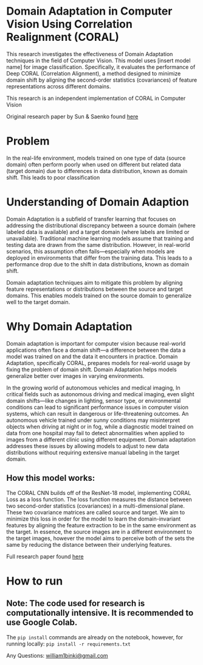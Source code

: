 # Domain Adaptation in Computer Vision Using Correlation Realignment (CORAL)

This research investigates the effectiveness of Domain Adaptation techniques in the field of Computer Vision. This model uses [insert model name] for image classification. Specifically, it evaluates the performance of Deep CORAL (Correlation Alignment), a method designed to minimize domain shift by aligning the second-order statistics (covariances) of feature representations across different domains.

This research is an independent implementation of CORAL in Computer Vision

Original research paper by Sun & Saenko found [here](https://arxiv.org/pdf/1607.01719)

# Problem

In the real-life environment, models trained on one type of data (source domain) often perform poorly when used on different but related data (target domain) due to differences in data distribution, known as domain shift. This leads to poor classification

# Understanding of Domain Adaption

Domain Adaptation is a subfield of transfer learning that focuses on addressing the distributional discrepancy between a source domain (where labeled data is available) and a target domain (where labels are limited or unavailable). Traditional machine learning models assume that training and testing data are drawn from the same distribution. However, in real-world scenarios, this assumption often fails—especially when models are deployed in environments that differ from the training data. This leads to a performance drop due to the shift in data distributions, known as domain shift.

Domain adaptation techniques aim to mitigate this problem by aligning feature representations or distributions between the source and target domains. This enables models trained on the source domain to generalize well to the target domain.

# Why Domain Adaptation
Domain adaptation is important for computer vision because real-world applications often face a domain shift—a difference between the data a model was trained on and the data it encounters in practice. Domain Adaptation, specifically CORAL, prepares models for real-world usage by fixing the problem of domain shift. Domain Adaptation helps models generalize better over images in varying environments.

In the growing world of autonomous vehicles and medical imaging, In critical fields such as autonomous driving and medical imaging, even slight domain shifts—like changes in lighting, sensor type, or environmental conditions can lead to significant performance issues in computer vision systems, which can result in dangerous or life-threatening outcomes. An autonomous vehicle trained under sunny conditions may misinterpret objects when driving at night or in fog, while a diagnostic model trained on data from one hospital may fail to detect abnormalities when applied to images from a different clinic using different equipment. Domain adaptation addresses these issues by allowing models to adjust to new data distributions without requiring extensive manual labeling in the target domain.

## How this model works:

The CORAL CNN builds off of the ResNet-18 model, implementing CORAL Loss as a loss function. The loss function measures the distance between two second-order statistics (covariances) in a multi-dimensional plane. These two covariance matrices are called source and target. We aim to minimize this loss in order for the model to learn the domain-invariant features by aligning the feature extraction to be in the same environment as the target. In essence, the source images are in a different environment to the target images, however the model aims to perceive both of the sets the same by reducing the distance between their underlying features.

Full research paper found [here](https://drive.google.com/file/d/16Gz5mhpFM9PfxREZWrYSjC4fnOsGTwbf/view?usp=sharing)

# How to run
## Note: The code used for research is computationally intensive. It is recommended to use Google Colab.

The ```pip install``` commands are already on the notebook, however, for running locally:
```pip install -r requirements.txt```

Any Questions: william1binki@gmail.com